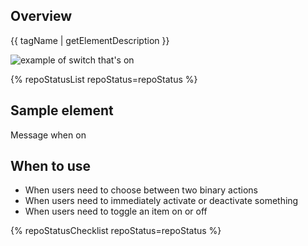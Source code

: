 ## Overview

{{ tagName | getElementDescription }}

<uxdot-example width-adjustment="78px">
  <img src="{{ './switch-overview.svg' | url }}" alt="example of switch that's on">
</uxdot-example>

{% repoStatusList repoStatus=repoStatus %}

## Sample element

<rh-switch id="sample-switch" aria-describedby="sample-message" accessible-label="Sample switch" checked>
  <div id="sample-message">
    <span data-state="on">Message when on</span>
    <span data-state="off" hidden>Message when off</span>
  </div>
</rh-switch>


## When to use

- When users need to choose between two binary actions
- When users need to immediately activate or deactivate something
- When users need to toggle an item on or off


{% repoStatusChecklist repoStatus=repoStatus %}
